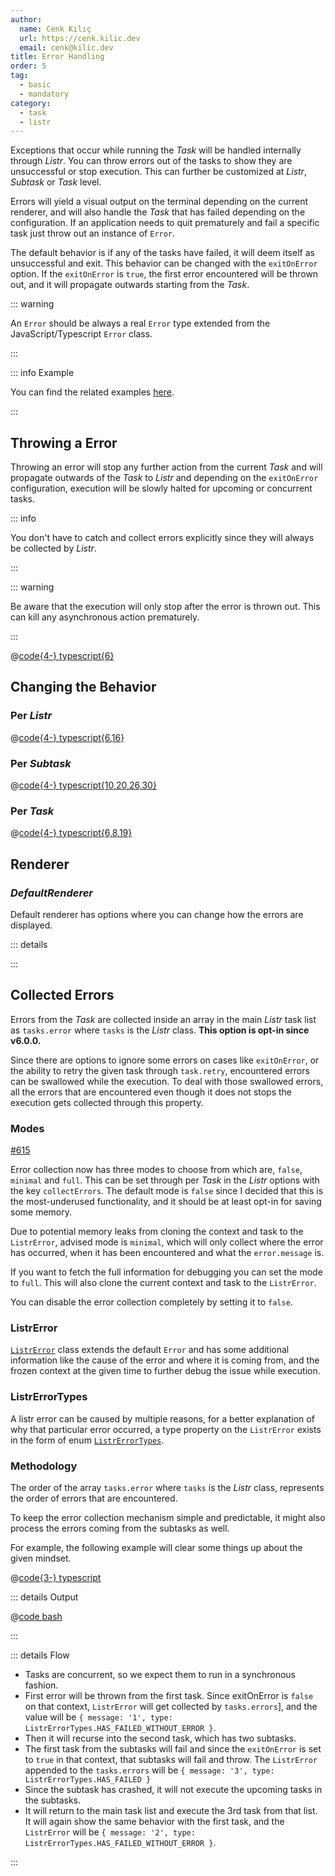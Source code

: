 ```yaml
---
author:
  name: Cenk Kılıç
  url: https://cenk.kilic.dev
  email: cenk@kilic.dev
title: Error Handling
order: 5
tag:
  - basic
  - mandatory
category:
  - task
  - listr
---
```


Exceptions that occur while running the _Task_ will be handled internally through _Listr_. You can throw errors out of the tasks to show they are unsuccessful or stop execution. This can further be customized at _Listr_, _Subtask_ or _Task_ level.

Errors will yield a visual output on the terminal depending on the current renderer, and will also handle the _Task_ that has failed depending on the configuration. If an application needs to quit prematurely and fail a specific task just throw out an instance of `Error`.

The default behavior is if any of the tasks have failed, it will deem itself as unsuccessful and exit. This behavior can be changed with the `exitOnError` option. If the `exitOnError` is `true`, the first error encountered will be thrown out, and it will propagate outwards starting from the _Task_.

<!-- more -->

::: warning

An `Error` should be always a real `Error` type extended from the JavaScript/Typescript `Error` class.

:::

::: info Example

You can find the related examples [here](https://github.com/listr2/listr2/tree/master/examples/error-handling.example.ts).

:::

## Throwing a Error

Throwing an error will stop any further action from the current _Task_ and will propagate outwards of the _Task_ to _Listr_ and depending on the `exitOnError` configuration, execution will be slowly halted for upcoming or concurrent tasks.

::: info

You don't have to catch and collect errors explicitly since they will always be collected by _Listr_.

:::

::: warning

Be aware that the execution will only stop after the error is thrown out. This can kill any asynchronous action prematurely.

:::

@[code{4-} typescript{6}](../../examples/docs/task/error-handling/basic-error.ts)

## Changing the Behavior

### Per _Listr_

@[code{4-} typescript{6,16}](../../examples/docs/task/error-handling/change-behavior-exitonerror-listr.ts)

### Per _Subtask_

@[code{4-} typescript{10,20,26,30}](../../examples/docs/task/error-handling/change-behavior-exitonerror-subtask.ts)

### Per _Task_

@[code{4-} typescript{6,8,19}](../../examples/docs/task/error-handling/change-behavior-exitonerror-task.ts)

## Renderer

### _DefaultRenderer_

Default renderer has options where you can change how the errors are displayed.

::: details

<!-- @include: ../api/interfaces/listr2.ListrDefaultRendererOptions.md{227-263} -->

:::

## Collected Errors

Errors from the _Task_ are collected inside an array in the main _Listr_ task list as `tasks.error` where `tasks` is the _Listr_ class. **This option is opt-in since <Badge>v6.0.0</Badge>.**

Since there are options to ignore some errors on cases like `exitOnError`, or the ability to retry the given task through `task.retry`, encountered errors can be swallowed while the execution. To deal with those swallowed errors, all the errors that are encountered even though it does not stops the execution gets collected through this property.

### Modes

<Badge type="warning"><FontIcon icon="mdi:github"/><a href="https://github.com/listr2/listr2/issues/615" target="_blank">#615</a></Badge>

Error collection now has three modes to choose from which are, `false`, `minimal` and `full`. This can be set through per _Task_ in the _Listr_ options with the key `collectErrors`. The default mode is `false` since I decided that this is the most-underused functionality, and it should be at least opt-in for saving some memory.

Due to potential memory leaks from cloning the context and task to the `ListrError`, advised mode is `minimal`, which will only collect where the error has occurred, when it has been encountered and what the `error.message` is.

If you want to fetch the full information for debugging you can set the mode to `full`. This will also clone the current context and task to the `ListrError`.

You can disable the error collection completely by setting it to `false`.

### ListrError

[`ListrError`](/api/classes/listr2.ListrError.html) class extends the default `Error` and has some additional information like the cause of the error and where it is coming from, and the frozen context at the given time to further debug the issue while execution.

### ListrErrorTypes

A listr error can be caused by multiple reasons, for a better explanation of why that particular error occurred, a type property on the `ListrError` exists in the form of enum [`ListrErrorTypes`](/api/enums/listr2.ListrErrorTypes.html).

### Methodology

The order of the array `tasks.error` where `tasks` is the _Listr_ class, represents the order of errors that are encountered.

To keep the error collection mechanism simple and predictable, it might also process the errors coming from the subtasks as well.

For example, the following example will clear some things up about the given mindset.

@[code{3-} typescript](../../examples/docs/task/error-handling/collection.ts)

::: details <FontIcon icon="ph:terminal-window-duotone" /> Output

@[code bash](../../examples/docs/task/error-handling/collection.output.txt)

:::

::: details <FontIcon icon="fluent:text-description-24-filled" /> Flow

- Tasks are concurrent, so we expect them to run in a synchronous fashion.
- First error will be thrown from the first task. Since exitOnError is `false` on that context, `ListrError` will get collected by `tasks.errors`], and the value will be `{ message: '1', type: ListrErrorTypes.HAS_FAILED_WITHOUT_ERROR }`.
- Then it will recurse into the second task, which has two subtasks.
- The first task from the subtasks will fail and since the `exitOnError` is set to `true` in that context, that subtasks will fail and throw. The `ListrError` appended to the `tasks.errors` will be `{ message: '3', type: ListrErrorTypes.HAS_FAILED }`
- Since the subtask has crashed, it will not execute the upcoming tasks in the subtasks.
- It will return to the main task list and execute the 3rd task from that list. It will again show the same behavior with the first task, and the `ListrError` will be `{ message: '2', type: ListrErrorTypes.HAS_FAILED_WITHOUT_ERROR }`.

:::
